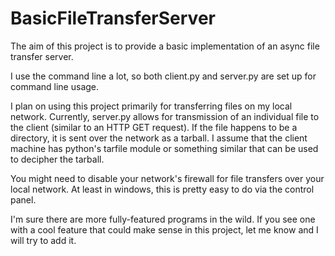# BasicFileTransferServer
The aim of this project is to provide a basic implementation of an async file transfer server.

I use the command line a lot, so both client.py and server.py are set up for command line usage.

I plan on using this project primarily for transferring files on my local network. 
Currently, server.py allows for transmission of an individual file to the client (similar
to an HTTP GET request). If the file happens to be a directory, it is sent over the
network as a tarball. I assume that the client machine has python's tarfile module or something
similar that can be used to decipher the tarball.

You might need to disable your network's firewall for file transfers over your local network.
At least in windows, this is pretty easy to do via the control panel.

I'm sure there are more fully-featured programs in the wild. If you see one with a cool feature
that could make sense in this project, let me know and I will try to add it.
